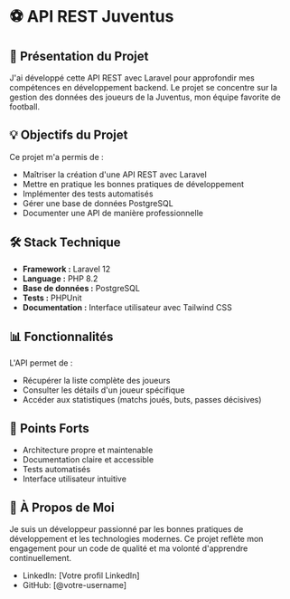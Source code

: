 # ⚽ API REST Juventus

## 🎯 Présentation du Projet

J'ai développé cette API REST avec Laravel pour approfondir mes compétences en développement backend. Le projet se concentre sur la gestion des données des joueurs de la Juventus, mon équipe favorite de football.

## 💡 Objectifs du Projet

Ce projet m'a permis de :

-   Maîtriser la création d'une API REST avec Laravel
-   Mettre en pratique les bonnes pratiques de développement
-   Implémenter des tests automatisés
-   Gérer une base de données PostgreSQL
-   Documenter une API de manière professionnelle

## 🛠️ Stack Technique

-   **Framework :** Laravel 12
-   **Language :** PHP 8.2
-   **Base de données :** PostgreSQL
-   **Tests :** PHPUnit
-   **Documentation :** Interface utilisateur avec Tailwind CSS

## 📊 Fonctionnalités

L'API permet de :

-   Récupérer la liste complète des joueurs
-   Consulter les détails d'un joueur spécifique
-   Accéder aux statistiques (matchs joués, buts, passes décisives)

## 🌟 Points Forts

-   Architecture propre et maintenable
-   Documentation claire et accessible
-   Tests automatisés
-   Interface utilisateur intuitive

## 👤 À Propos de Moi

Je suis un développeur passionné par les bonnes pratiques de développement et les technologies modernes. Ce projet reflète mon engagement pour un code de qualité et ma volonté d'apprendre continuellement.

-   LinkedIn: [Votre profil LinkedIn]
-   GitHub: [@votre-username]
